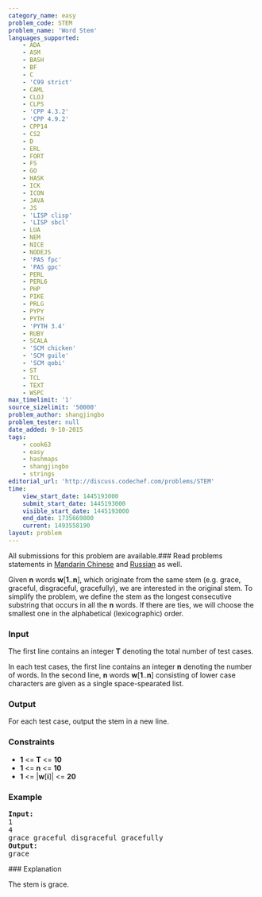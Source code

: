 ```yaml
---
category_name: easy
problem_code: STEM
problem_name: 'Word Stem'
languages_supported:
    - ADA
    - ASM
    - BASH
    - BF
    - C
    - 'C99 strict'
    - CAML
    - CLOJ
    - CLPS
    - 'CPP 4.3.2'
    - 'CPP 4.9.2'
    - CPP14
    - CS2
    - D
    - ERL
    - FORT
    - FS
    - GO
    - HASK
    - ICK
    - ICON
    - JAVA
    - JS
    - 'LISP clisp'
    - 'LISP sbcl'
    - LUA
    - NEM
    - NICE
    - NODEJS
    - 'PAS fpc'
    - 'PAS gpc'
    - PERL
    - PERL6
    - PHP
    - PIKE
    - PRLG
    - PYPY
    - PYTH
    - 'PYTH 3.4'
    - RUBY
    - SCALA
    - 'SCM chicken'
    - 'SCM guile'
    - 'SCM qobi'
    - ST
    - TCL
    - TEXT
    - WSPC
max_timelimit: '1'
source_sizelimit: '50000'
problem_author: shangjingbo
problem_tester: null
date_added: 9-10-2015
tags:
    - cook63
    - easy
    - hashmaps
    - shangjingbo
    - strings
editorial_url: 'http://discuss.codechef.com/problems/STEM'
time:
    view_start_date: 1445193000
    submit_start_date: 1445193000
    visible_start_date: 1445193000
    end_date: 1735669800
    current: 1493558190
layout: problem
---
```

All submissions for this problem are available.###  Read problems statements in [Mandarin Chinese](http://www.codechef.com/download/translated/COOK63/mandarin/STEM.pdf) and [Russian](http://www.codechef.com/download/translated/COOK63/russian/STEM.pdf) as well.

Given **n** words **w**\[**1**..**n**\], which originate from the same stem (e.g. grace, graceful, disgraceful, gracefully), we are interested in the original stem. To simplify the problem, we define the stem as the longest consecutive substring that occurs in all the **n** words. If there are ties, we will choose the smallest one in the alphabetical (lexicographic) order.

### Input

The first line contains an integer **T** denoting the total number of test cases.

In each test cases, the first line contains an integer **n** denoting the number of words. In the second line, **n** words **w**\[**1**..**n**\] consisting of lower case characters are given as a single space-spearated list.

### Output

For each test case, output the stem in a new line.

### Constraints

- **1** <= **T** <= **10**
- **1** <= **n** <= **10**
- **1** <= |**w**\[**i**\]| <= **20**

### Example

<pre><b>Input:</b>
1
4
grace graceful disgraceful gracefully
<b>Output:</b>
grace
</pre>### Explanation

The stem is grace.

